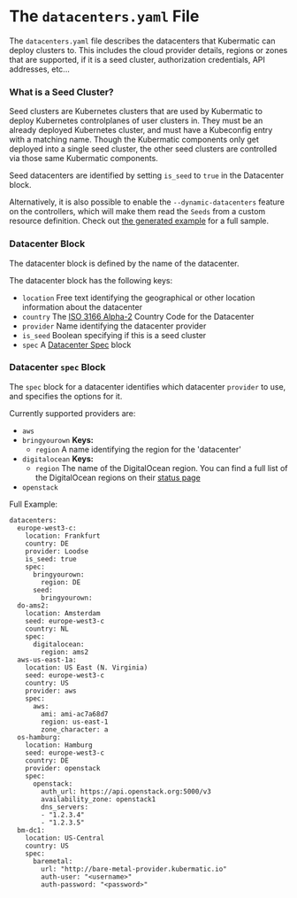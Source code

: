 # The `datacenters.yaml` File

The `datacenters.yaml` file describes the datacenters that Kubermatic can deploy clusters to. This includes the cloud provider details, regions or zones that are supported, if it is a seed cluster, authorization credentials, API addresses, etc...

### What is a Seed Cluster?

Seed clusters are Kubernetes clusters that are used by Kubermatic to deploy Kubernetes controlplanes of user clusters in.
They must be an already deployed Kubernetes cluster, and must have a Kubeconfig entry with a matching name. Though the Kubermatic components only get deployed into a single seed cluster, the other seed clusters are controlled via those same Kubermatic components.

Seed datacenters are identified by setting `is_seed` to `true` in the Datacenter block.

Alternatively, it is also possible to enable the `--dynamic-datacenters` feature on the controllers, which will make them read the `Seeds` from a custom resource definition.
Check out [the generated example](/docs/zz_generated.seed.yaml) for a full sample.

### Datacenter Block

  The datacenter block is defined by the name of the datacenter.

  The datacenter block has the following keys:
  - `location`
    Free text identifying the geographical or other location information about the datacenter
  - `country`
    The [ISO 3166 Alpha-2](https://en.wikipedia.org/wiki/ISO_3166-1_alpha-2#Current_codes) Country Code for the Datacenter
  - `provider`
    Name identifying the datacenter provider
  - `is_seed`
    Boolean specifying if this is a seed cluster
  - `spec`
    A [Datacenter Spec](#spec) block

### Datacenter `spec` Block

The `spec` block for a datacenter identifies which datacenter `provider` to use, and specifies the options for it.

Currently supported providers are:
- `aws`
- `bringyourown`
  **Keys:**
  - `region`
    A name identifying the region for the 'datacenter'
- `digitalocean`
  **Keys:**
  - `region`
    The name of the DigitalOcean region. You can find a full list of the DigitalOcean regions on their [status page](https://status.digitalocean.com/)
- `openstack`


Full Example:
```
datacenters:
  europe-west3-c:
    location: Frankfurt
    country: DE
    provider: Loodse
    is_seed: true
    spec:
      bringyourown:
        region: DE
      seed:
        bringyourown:
  do-ams2:
    location: Amsterdam
    seed: europe-west3-c
    country: NL
    spec:
      digitalocean:
        region: ams2
  aws-us-east-1a:
    location: US East (N. Virginia)
    seed: europe-west3-c
    country: US
    provider: aws
    spec:
      aws:
        ami: ami-ac7a68d7
        region: us-east-1
        zone_character: a
  os-hamburg:
    location: Hamburg
    seed: europe-west3-c
    country: DE
    provider: openstack
    spec:
      openstack:
        auth_url: https://api.openstack.org:5000/v3
        availability_zone: openstack1
        dns_servers:
        - "1.2.3.4"
        - "1.2.3.5"
  bm-dc1:
    location: US-Central
    country: US
    spec:
      baremetal:
        url: "http://bare-metal-provider.kubermatic.io"
        auth-user: "<username>"
        auth-password: "<password>"
```
